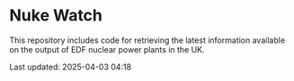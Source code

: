 # Nuke Watch

This repository includes code for retrieving the latest information available on the output of EDF nuclear power plants in the UK.

Last updated: 2025-04-03 04:18